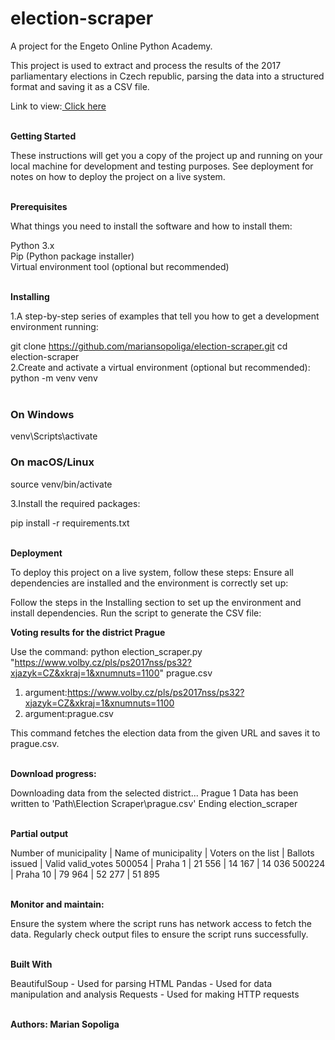 # election-scraper

A project for the Engeto Online Python Academy.

This project is used to extract and process the results of the 2017 parliamentary elections in Czech republic, 
parsing the data into a structured format and saving it as a CSV file.

Link to view:<a href="https://www.volby.cz/pls/ps2017nss/ps3?xjazyk=CZ" target="_blank">  Click here</a><br><br>


**Getting Started**

These instructions will get you a copy of the project up and running on your local machine for development and testing purposes. See deployment for notes on how to deploy the project on a live system.<br><br>

**Prerequisites**

What things you need to install the software and how to install them:

Python 3.x<br>
Pip (Python package installer)<br>
Virtual environment tool (optional but recommended)<br><br>

**Installing**

1.A step-by-step series of examples that tell you how to get a development environment running:

git clone https://github.com/mariansopoliga/election-scraper.git
cd election-scraper<br>
2.Create and activate a virtual environment (optional but recommended):
python -m venv venv<br><br>

### On Windows
venv\Scripts\activate
### On macOS/Linux
source venv/bin/activate

3.Install the required packages:

pip install -r requirements.txt<br><br>

**Deployment**

To deploy this project on a live system, follow these steps:
Ensure all dependencies are installed and the environment is correctly set up:

Follow the steps in the Installing section to set up the environment and install dependencies.
Run the script to generate the CSV file:

**Voting results for the district Prague**

Use the command:
python election_scraper.py "https://www.volby.cz/pls/ps2017nss/ps32?xjazyk=CZ&xkraj=1&xnumnuts=1100" prague.csv

1. argument:https://www.volby.cz/pls/ps2017nss/ps32?xjazyk=CZ&xkraj=1&xnumnuts=1100
2. argument:prague.csv

This command fetches the election data from the given URL and saves it to prague.csv.<br><br>

**Download progress:**

Downloading data from the selected district... Prague 1
Data has been written to 'Path\Election Scraper\prague.csv'
Ending election_scraper<br><br>

**Partial output**

Number of municipality | Name of municipality | Voters on the list | Ballots issued | Valid valid_votes 
500054 | Praha 1 | 21 556 | 14 167 | 14 036 
500224 | Praha 10 | 79 964 | 52 277 | 51 895 <br><br>

**Monitor and maintain:**

Ensure the system where the script runs has network access to fetch the data.
Regularly check output files to ensure the script runs successfully.<br><br>

**Built With**

BeautifulSoup - Used for parsing HTML
Pandas - Used for data manipulation and analysis
Requests - Used for making HTTP requests<br><br>

**Authors: Marian Sopoliga**





